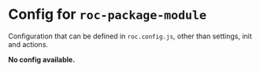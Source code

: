 # Config for `roc-package-module`

Configuration that can be defined in `roc.config.js`, other than settings, init and actions.

__No config available.__